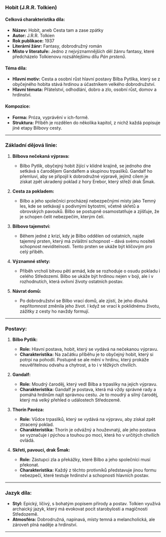 ### **Hobit (J.R.R. Tolkien)**  

#### **Celková charakteristika díla:**  

- **Název:** Hobit, aneb Cesta tam a zase zpátky  
- **Autor:** J.R.R. Tolkien  
- **Rok publikace:** 1937  
- **Literární žánr:** Fantasy, dobrodružný román  
- **Místo v literatuře:** Jedno z nejvýznamnějších děl žánru fantasy, které předcházelo Tolkienovu rozsáhlejšímu dílu *Pán prstenů*.  

#### **Téma díla:**  

- **Hlavní motiv:** Cesta a osobní růst hlavní postavy Bilba Pytlíka, který se z obyčejného hobita stává hrdinou a účastníkem velkého dobrodružství.  
- **Hlavní témata:** Přátelství, odhodlání, dobro a zlo, osobní růst, domov a hrdinství.

#### **Kompozice:**  

- **Forma:** Próza, vyprávění v ich-formě.  
- **Struktura:** Příběh je rozdělen do několika kapitol, z nichž každá popisuje jiné etapy Bilbovy cesty.  

---

### **Základní dějová linie:**  

1. **Bilbova nečekaná výprava:**  
   - Bilbo Pytlík, obyčejný hobit žijící v klidné krajině, se jednoho dne setkává s čarodějem Gandalfem a skupinou trpaslíků. Gandalf ho přemluví, aby se připojil k dobrodružné výpravě, jejímž cílem je získat zpět ukradený poklad z hory Erebor, který střeží drak Šmak.  

2. **Cesta za pokladem:**  
   - Bilbo a jeho společníci procházejí nebezpečnými místy jako Temný les, kde se setkávají s podivnými bytostmi, včetně skřetů a obrovských pavouků. Bilbo se postupně osamostatňuje a zjišťuje, že je schopen čelit nebezpečím, kterým čelí.  

3. **Bilbovo tajemství:**  
   - Během jedné z krizí, kdy je Bilbo oddělen od ostatních, najde tajemný prsten, který má zvláštní schopnost – dává svému nositeli schopnost neviditelnosti. Tento prsten se ukáže být klíčovým pro celý příběh.  

4. **Významné střety:**  
   - Příběh vrcholí bitvou pěti armád, kde se rozhoduje o osudu pokladu i celého Středozemí. Bilbo se ukáže být hrdinou nejen v boji, ale i v rozhodnutích, která ovlivní životy ostatních postav.  

5. **Návrat domů:**  
   - Po dobrodružství se Bilbo vrací domů, ale zjistí, že jeho dlouhá nepřítomnost změnila jeho život. I když se vrací k poklidnému životu, zážitky z cesty ho navždy formují.  

---

### **Postavy:**  

1. **Bilbo Pytlík:**  
   - **Role:** Hlavní postava, hobit, který se vydává na nečekanou výpravu.  
   - **Charakteristika:** Na začátku příběhu je to obyčejný hobit, který si potrpí na pohodlí. Postupně se ale mění v hrdinu, který prokáže neuvěřitelnou odvahu a chytrost, a to i v těžkých chvílích.  

2. **Gandalf:**  
   - **Role:** Moudrý čaroděj, který vedl Bilba a trpaslíky na jejich výpravu.  
   - **Charakteristika:** Gandalf je postava, která má vždy správné rady a pomáhá hrdinům najít správnou cestu. Je to moudrý a silný čaroděj, který má velký přehled o událostech Středozemě.  

3. **Thorín Pavéza:**  
   - **Role:** Vůdce trpaslíků, který se vydává na výpravu, aby získal zpět ztracený poklad.  
   - **Charakteristika:** Thorín je odvážný a houževnatý, ale jeho postava se vyznačuje i pýchou a touhou po moci, která ho v určitých chvílích ovládá.  

4. **Skřeti, pavouci, drak Šmak:**  
   - **Role:** Zástupci zla a překážky, které Bilbo a jeho společníci musí překonat.  
   - **Charakteristika:** Každý z těchto protivníků představuje jinou formu nebezpečí, které testuje hrdinství a schopnosti hlavních postav.

---

### **Jazyk díla:**  

- **Styl:** Epický, líčivý, s bohatým popisem přírody a postav. Tolkien využívá archaický jazyk, který má evokovat pocit starobylosti a magičnosti Středozemě.  
- **Atmosféra:** Dobrodružná, napínavá, místy temná a melancholická, ale zároveň plná naděje a hrdinství.

---

